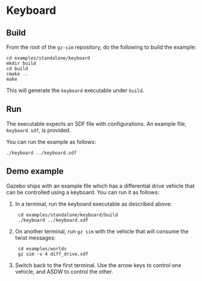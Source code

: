 # Keyboard

## Build

From the root of the `gz-sim` repository, do the following to build the example:

~~~
cd examples/standalone/keyboard
mkdir build
cd build
cmake ..
make
~~~

This will generate the `keyboard` executable under `build`.

## Run

The executable expects an SDF file with configurations.
An example file, `keyboard.sdf`, is provided.

You can run the example as follows:

    ./keyboard ../keyboard.sdf

## Demo example

Gazebo ships with an example file which has a differential drive vehicle
that can be controlled using a keyboard. You can run it as follows:

1. In a terminal, run the keyboard executable as described above:

        cd examples/standalone/keyboard/build
        ./keyboard ../keyboard.sdf

1. On another terminal, run `gz sim` with the vehicle that will
   consume the twist messages:

        cd examples/worlds
        gz sim -v 4 diff_drive.sdf

1. Switch back to the first terminal. Use the arrow keys to control one vehicle,
   and ASDW to control the other.
